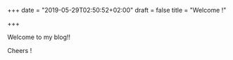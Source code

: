+++
date = "2019-05-29T02:50:52+02:00"
draft = false
title = "Welcome !"

+++

Welcome to my blog!!

Cheers !
